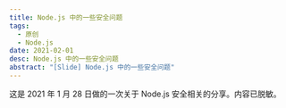 ```yaml
---
title: Node.js 中的一些安全问题
tags:
  - 原创
  - Node.js
date: 2021-02-01
desc: Node.js 中的一些安全问题
abstract: "[Slide] Node.js 中的一些安全问题"
---
```


这是 2021 年 1 月 28 日做的一次关于 Node.js 安全相关的分享。内容已脱敏。

<embeding src="https://ppt.baomitu.com/d/7d607786?style=dark" />
